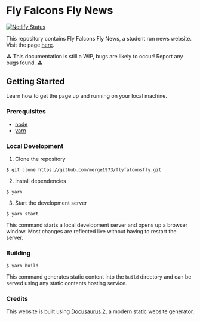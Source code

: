 # Fly Falcons Fly News
[![Netlify Status](https://api.netlify.com/api/v1/badges/ec61145e-3035-4d72-9c9f-229c31442e1b/deploy-status)](https://app.netlify.com/sites/flyfalconsfly/deploys)

This repository contains Fly Falcons Fly News, a student run news website. Visit the page [here](https://flyfalconsfly.netlify.app/).

⚠️ This documentation is still a WIP, bugs are likely to occur! Report any bugs found. ⚠️

## Getting Started
Learn how to get the page up and running on your local machine.

### Prerequisites
* [node](https://nodejs.org/en/)
* [yarn](https://yarnpkg.com/getting-started/install)

### Local Development
1. Clone the repository
```
$ git clone https://github.com/merge1973/flyfalconsfly.git
```

2. Install dependencies
```
$ yarn
```

3. Start the development server
```
$ yarn start
```
This command starts a local development server and opens up a browser window. Most changes are reflected live without having to restart the server.

### Building

```
$ yarn build
```

This command generates static content into the `build` directory and can be served using any static contents hosting service.

### Credits
This website is built using [Docusaurus 2](https://docusaurus.io/), a modern static website generator.